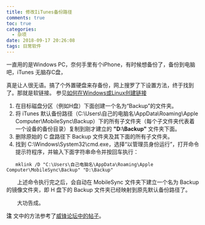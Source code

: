 ```yaml
---
title: 修改IiTunes备份路径
comments: true
toc: true
categories:
  - 杂项
date: 2018-09-17 20:26:08
tags: 日常软件
---
```


  一直用的是Windows PC，奈何手里有个iPhone，有时候想备份了，备份到电脑吧，iTunes 无脑存C盘，

  真是让人很无语。搞了个外置硬盘来存备份，网上搜罗了下设置方法，终于找到了。那就是软链接。
参见[如何在Windows或Linux创建链接](https://www.howtogeek.com/howto/16226/complete-guide-to-symbolic-links-symlinks-on-windows-or-linux/)


1. 在目标磁盘分区（例如H盘）下面创建一个名为“Backup”的文件夹。
2. 将 iTunes 默认备份路径（C:\Users\自己的电脑名\AppData\Roaming\Apple Computer\MobileSync\Backup）下的所有子文件夹（每个子文件夹代表着一个设备的备份目录）复制到刚才建立的 __"D:\Backup"__ 文件夹下面。
3. 删除原始的 C 盘路径下 Backup 文件夹及其下面的所有子文件夹。
4. 找到 C:\Windows\System32\cmd.exe，选择“以管理员身份运行”，打开命令提示符程序，并输入下面字符串命令并按回车执行：
```shell
　　mklink /D "C:\Users\自己电脑名\AppData\Roaming\Apple Computer\MobileSync\Backup" "D:\Backup"
```

　　上述命令执行完之后，会自动在 MobileSync 文件夹下建立一个名为 Backup 的镜像文件夹，即 H 盘下的 Backup 文件夹已经映射到原先默认备份路径了。

　　大功告成。

**注** 文中的方法参考了[威锋论坛中的帖子](https://bbs.feng.com/mobile-news-read-0-684174.html)。
